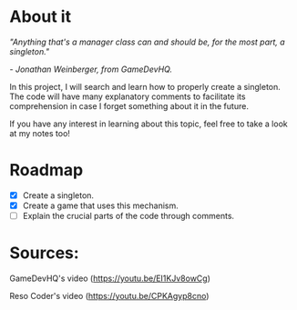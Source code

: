 # About it
_"Anything that's a manager class can and should be, for the most part, a singleton."_

_- Jonathan Weinberger, from GameDevHQ._

In this project, I will search and learn how to properly create a singleton. The code will have many explanatory comments to facilitate its comprehension in case I forget something about it in the future.
 
If you have any interest in learning about this topic, feel free to take a look at my notes too!

# Roadmap
- [x] Create a singleton.
- [x] Create a game that uses this mechanism.
- [ ] Explain the crucial parts of the code through comments.

# Sources:
GameDevHQ's video (https://youtu.be/EI1KJv8owCg)

Reso Coder's video (https://youtu.be/CPKAgyp8cno)
